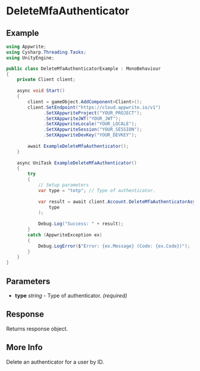 # DeleteMfaAuthenticator

## Example

```csharp
using Appwrite;
using Cysharp.Threading.Tasks;
using UnityEngine;

public class DeleteMfaAuthenticatorExample : MonoBehaviour
{
    private Client client;
    
    async void Start()
    {
        client = gameObject.AddComponent<Client>();
        client.SetEndpoint("https://cloud.appwrite.io/v1")
              .SetXAppwriteProject("YOUR_PROJECT");
              .SetXAppwriteJWT("YOUR_JWT");
              .SetXAppwriteLocale("YOUR_LOCALE");
              .SetXAppwriteSession("YOUR_SESSION");
              .SetXAppwriteDevKey("YOUR_DEVKEY");
        
        await ExampleDeleteMfaAuthenticator();
    }
    
    async UniTask ExampleDeleteMfaAuthenticator()
    {
        try
        {
            // Setup parameters
            var type = "totp"; // Type of authenticator.
            
            var result = await client.Account.DeleteMfaAuthenticatorAsync(
                type
            );
            
            Debug.Log("Success: " + result);
        }
        catch (AppwriteException ex)
        {
            Debug.LogError($"Error: {ex.Message} (Code: {ex.Code})");
        }
    }
}
```

## Parameters

- **type** *string* - Type of authenticator. *(required)*

## Response

Returns response object.
## More Info

Delete an authenticator for a user by ID.
